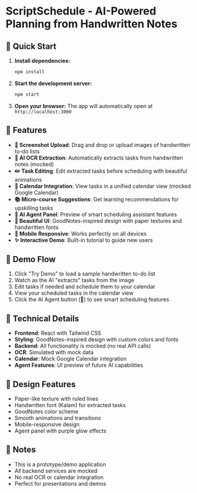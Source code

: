 # ScriptSchedule - AI-Powered Planning from Handwritten Notes

## 🚀 Quick Start

1. **Install dependencies:**
   ```bash
   npm install
   ```

2. **Start the development server:**
   ```bash
   npm start
   ```

3. **Open your browser:**
   The app will automatically open at `http://localhost:3000`

## 📱 Features

- **📝 Screenshot Upload**: Drag and drop or upload images of handwritten to-do lists
- **🤖 AI OCR Extraction**: Automatically extracts tasks from handwritten notes (mocked)
- **✏️ Task Editing**: Edit extracted tasks before scheduling with beautiful animations
- **📅 Calendar Integration**: View tasks in a unified calendar view (mocked Google Calendar)
- **📚 Micro-course Suggestions**: Get learning recommendations for upskilling tasks
- **🧠 AI Agent Panel**: Preview of smart scheduling assistant features
- **🎨 Beautiful UI**: GoodNotes-inspired design with paper textures and handwritten fonts
- **📱 Mobile Responsive**: Works perfectly on all devices
- **✨ Interactive Demo**: Built-in tutorial to guide new users

## 🎯 Demo Flow

1. Click "Try Demo" to load a sample handwritten to-do list
2. Watch as the AI "extracts" tasks from the image
3. Edit tasks if needed and schedule them to your calendar
4. View your scheduled tasks in the calendar view
5. Click the AI Agent button (🤖) to see smart scheduling features

## 🔧 Technical Details

- **Frontend**: React with Tailwind CSS
- **Styling**: GoodNotes-inspired design with custom colors and fonts
- **Backend**: All functionality is mocked (no real API calls)
- **OCR**: Simulated with mock data
- **Calendar**: Mock Google Calendar integration
- **Agent Features**: UI preview of future AI capabilities

## 🎨 Design Features

- Paper-like texture with ruled lines
- Handwritten font (Kalam) for extracted tasks
- GoodNotes color scheme
- Smooth animations and transitions
- Mobile-responsive design
- Agent panel with purple glow effects

## 📝 Notes

- This is a prototype/demo application
- All backend services are mocked
- No real OCR or calendar integration
- Perfect for presentations and demos 